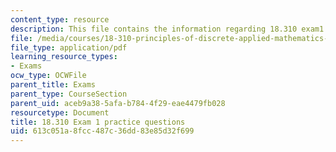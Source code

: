 ```yaml
---
content_type: resource
description: This file contains the information regarding 18.310 exam1 practice questions.
file: /media/courses/18-310-principles-of-discrete-applied-mathematics-fall-2013/613c051a8fcc487c36dd83e85d32f699_MIT18_310F13_PracExam1.pdf
file_type: application/pdf
learning_resource_types:
- Exams
ocw_type: OCWFile
parent_title: Exams
parent_type: CourseSection
parent_uid: aceb9a38-5afa-b784-4f29-eae4479fb028
resourcetype: Document
title: 18.310 Exam 1 practice questions
uid: 613c051a-8fcc-487c-36dd-83e85d32f699
---
```

